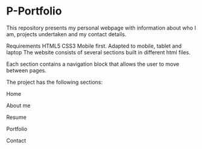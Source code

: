 # P-Portfolio
 This repository presents my personal webpage with information about who I am, projects undertaken and my contact details.

Requirements
HTML5
CSS3
Mobile first. Adapted to mobile, tablet and laptop
The website consists of several sections  built in different html files.

Each section contains a navigation block that allows the user to move between pages.

The project has the following sections:

Home 

About me

Resume

Portfolio

Contact



